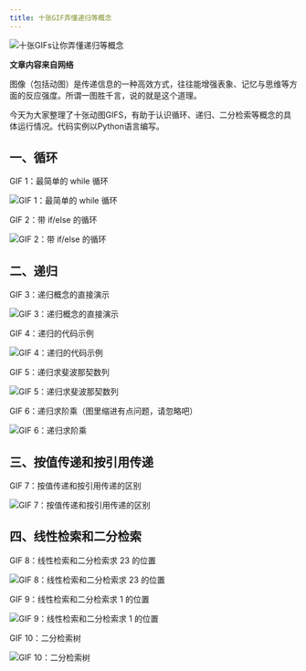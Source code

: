 ```yaml
---
title: 十张GIF弄懂递归等概念
---
```




![十张GIFs让你弄懂递归等概念](http://codingpy.com/static/thumbnails/couple-love-bedroom-kissing.jpg)

**文章内容来自网络**

图像（包括动图）是传递信息的一种高效方式，往往能增强表象、记忆与思维等方面的反应强度。所谓一图胜千言，说的就是这个道理。

今天为大家整理了十张动图GIFS，有助于认识循环、递归、二分检索等概念的具体运行情况。代码实例以Python语言编写。

## 一、循环

GIF 1：最简单的 while 循环

​![GIF 1：最简单的 while 循环](http://ww2.sinaimg.cn/mw690/006faQNTgw1f5wnm06h3ug30ci08cake.gif)

GIF 2：带 if/else 的循环

![GIF 2：带 if/else 的循环](http://ww2.sinaimg.cn/mw690/006faQNTgw1f5wnm0mcxrg30ci07o47l.gif)

## 二、递归

GIF 3：递归概念的直接演示

![GIF 3：递归概念的直接演示](http://ww3.sinaimg.cn/mw690/006faQNTgw1f5wnlzswxcg30b408cduy.gif)

GIF 4：递归的代码示例

![GIF 4：递归的代码示例](http://ww2.sinaimg.cn/mw690/006faQNTgw1f5wnly6j5pg30aa0faqrn.gif)

GIF 5：递归求斐波那契数列

![GIF 5：递归求斐波那契数列](http://ww2.sinaimg.cn/mw690/006faQNTgw1f5wnlwhw70g30by0byu0x.gif)

GIF 6：递归求阶乘（图里缩进有点问题，请忽略吧）

![GIF 6：递归求阶乘](http://ww2.sinaimg.cn/mw690/006faQNTgw1f5wnlzf8rbg30by06ykas.gif)

## 三、按值传递和按引用传递

GIF 7：按值传递和按引用传递的区别

![GIF 7：按值传递和按引用传递的区别](http://ww2.sinaimg.cn/mw690/006faQNTgw1f5wnlxqkyfg30dw07iad0.gif)

## 四、线性检索和二分检索

GIF 8：线性检索和二分检索求 23 的位置

![GIF 8：线性检索和二分检索求 23 的位置](http://ww4.sinaimg.cn/mw690/006faQNTgw1f5wnlwwt0mg30dw099abp.gif)

GIF 9：线性检索和二分检索求 1 的位置

![GIF 9：线性检索和二分检索求 1 的位置](http://ww2.sinaimg.cn/mw690/006faQNTgw1f5wnlxbperg30dw099q4z.gif)

GIF 10：二分检索树

![GIF 10：二分检索树](http://ww3.sinaimg.cn/mw690/006faQNTgw1f5wnluctrag30ci0aitbs.gif)